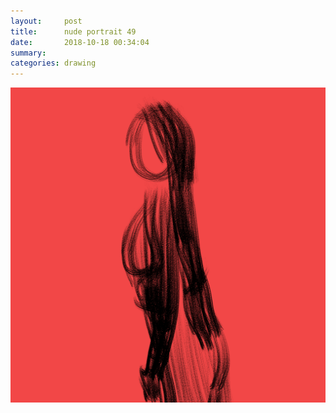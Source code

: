 ```yaml
---
layout:     post
title:      nude portrait 49
date:       2018-10-18 00:34:04
summary:    
categories: drawing
---
```

![nude portrait 49](/images/diary/nude-portrait-49.png ".")

